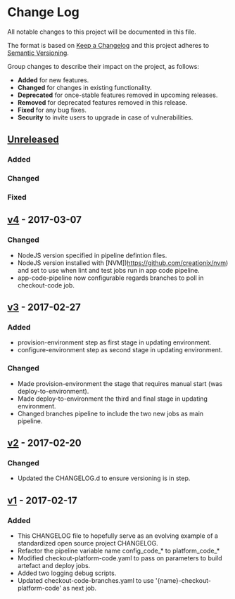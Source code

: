 # Change Log
All notable changes to this project will be documented in this file.

The format is based on [Keep a Changelog](http://keepachangelog.com/)
and this project adheres to [Semantic Versioning](http://semver.org/).

Group changes to describe their impact on the project, as follows:
-  **Added** for new features.
-  **Changed** for changes in existing functionality.
-  **Deprecated** for once-stable features removed in upcoming releases.
-  **Removed** for deprecated features removed in this release.
-  **Fixed** for any bug fixes.
-  **Security** to invite users to upgrade in case of vulnerabilities.

## [Unreleased]
### Added

### Changed

### Fixed

## [v4] - 2017-03-07
### Changed
- NodeJS version specified in pipeline defintion files.
- NodeJS version installed with [NVM])https://github.com/creationix/nvm) and set to use when lint and test jobs run in app code pipeline.
- app-code-pipeline now configurable regards branches to poll in checkout-code job.

## [v3] - 2017-02-27
### Added
- provision-environment step as first stage in updating environment.
- configure-environment step as second stage in updating environment.

### Changed
- Made provision-environment the stage that requires manual start (was deploy-to-environment).
- Made deploy-to-environment the third and final stage in updating environment.
- Changed branches pipeline to include the two new jobs as main pipeline.

## [v2] - 2017-02-20

### Changed
- Updated the CHANGELOG.d to ensure versioning is in step.

## [v1] - 2017-02-17
### Added
- This CHANGELOG file to hopefully serve as an evolving example of a standardized open source project CHANGELOG.
- Refactor the pipeline variable name config_code_* to platform_code_*
- Modified checkout-platform-code.yaml to pass on parameters to build artefact and deploy jobs.
- Added two logging debug scripts.
- Updated checkout-code-branches.yaml to use '{name}-checkout-platform-code' as next job.

[Unreleased]: https://platform.devops.vodafone.com/stash/projects/VFLEAP/repos/vfleap-esim-test-jenkins-job-builder/compare/diff?targetBranch=refs%2Ftags%2FRelease-v4&sourceBranch=refs%2Fheads%2Fmaster&targetRepoId=324

[v4]: https://platform.devops.vodafone.com/stash/projects/VFLEAP/repos/vfleap-esim-test-jenkins-job-builder/compare/diff?targetBranch=refs%2Ftags%2FRelease-v3&sourceBranch=refs%2Ftags%2FRelease-v4&targetRepoId=324

[v3]: https://platform.devops.vodafone.com/stash/projects/VFLEAP/repos/vfleap-esim-test-jenkins-job-builder/compare/diff?targetBranch=refs%2Ftags%2FRelease-v2&sourceBranch=refs%2Ftags%2FRelease-v3&targetRepoId=324

[v2]: https://platform.devops.vodafone.com/stash/projects/VFLEAP/repos/vfleap-esim-test-jenkins-job-builder/compare/diff?targetBranch=refs%2Ftags%2FRelease-v1&sourceBranch=refs%2Ftags%2FRelease-v2&targetRepoId=324

[v1]: https://platform.devops.vodafone.com/stash/projects/VFLEAP/repos/vfleap-esim-test-jenkins-job-builder/compare/diff?targetBranch=refs%2Ftags%2FRelease-v1&sourceBranch=refs%2Ftags%2FRelease-v1&targetRepoId=324
